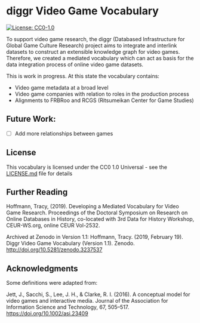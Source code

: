 # diggr Video Game Vocabulary
[![License: CC0-1.0](https://img.shields.io/badge/License-CC0%201.0-lightgrey.svg)](http://creativecommons.org/publicdomain/zero/1.0/)

To support video game research, the diggr (Databased Infrastructure for Global Game Culture Research) project aims to integrate and interlink datasets to construct an extensible knowledge graph for video games. Therefore, we created a mediated vocabulary which can act as basis for the data integration process of online video game datasets.

This is work in progress. At this state the vocabulary contains:

* Video game metadata at a broad level
* Video game companies with relation to roles in the production process
* Alignments to FRBRoo and RCGS (Ritsumeikan Center for Game Studies)

## Future Work:

- [ ] Add more relationships between games

## License

This vocabulary is licensed under the CC0 1.0 Universal - see the [LICENSE.md](LICENSE.md) file for details

## Further Reading

Hoffmann, Tracy, (2019). Developing a Mediated Vocabulary for Video Game Research. Proceedings of the Doctoral Symposium on Research on Online Databases in History, co-located with 3rd Data for History Workshop, CEUR-WS.org, online CEUR Vol-2532.

Archived at Zenodo in Version 1.1:
Hoffmann, Tracy. (2019, February 19). Diggr Video Game Vocabulary (Version 1.1). Zenodo. http://doi.org/10.5281/zenodo.3237537

## Acknowledgments

Some definitions were adapted from:

Jett, J., Sacchi, S., Lee, J. H., & Clarke, R. I. (2016). A conceptual model for video games and interactive media. Journal of the Association for Information Science and Technology, 67, 505–517. https://doi.org/10.1002/asi.23409
